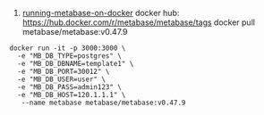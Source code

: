 1. [running-metabase-on-docker](https://www.metabase.com/docs/latest/installation-and-operation/running-metabase-on-docker)
docker hub: https://hub.docker.com/r/metabase/metabase/tags
docker pull metabase/metabase:v0.47.9
```
docker run -it -p 3000:3000 \
  -e "MB_DB_TYPE=postgres" \
  -e "MB_DB_DBNAME=template1" \
  -e "MB_DB_PORT=30012" \
  -e "MB_DB_USER=user" \
  -e "MB_DB_PASS=admin123" \
  -e "MB_DB_HOST=120.1.1.1" \
   --name metabase metabase/metabase:v0.47.9
```
